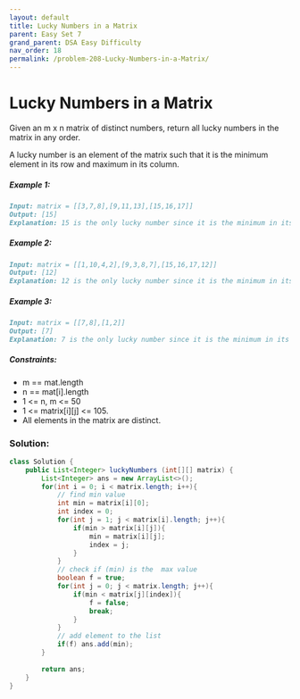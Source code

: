 ```yaml
---
layout: default
title: Lucky Numbers in a Matrix
parent: Easy Set 7
grand_parent: DSA Easy Difficulty
nav_order: 18
permalink: /problem-208-Lucky-Numbers-in-a-Matrix/
---
```

# Lucky Numbers in a Matrix

Given an m x n matrix of distinct numbers, return all lucky numbers in the matrix in any order.

A lucky number is an element of the matrix such that it is the minimum element in its row and maximum in its column.

##### Example 1:
```markdown
Input: matrix = [[3,7,8],[9,11,13],[15,16,17]]
Output: [15]
Explanation: 15 is the only lucky number since it is the minimum in its row and the maximum in its column.
```

##### Example 2:
```markdown
Input: matrix = [[1,10,4,2],[9,3,8,7],[15,16,17,12]]
Output: [12]
Explanation: 12 is the only lucky number since it is the minimum in its row and the maximum in its column.
```

##### Example 3:
```markdown
Input: matrix = [[7,8],[1,2]]
Output: [7]
Explanation: 7 is the only lucky number since it is the minimum in its row and the maximum in its column.
```
##### Constraints:
* m == mat.length
* n == mat[i].length
* 1 <= n, m <= 50
* 1 <= matrix[i][j] <= 105.
* All elements in the matrix are distinct.

### Solution:
```java
class Solution {
    public List<Integer> luckyNumbers (int[][] matrix) {
        List<Integer> ans = new ArrayList<>();
        for(int i = 0; i < matrix.length; i++){
            // find min value
            int min = matrix[i][0];
            int index = 0;
            for(int j = 1; j < matrix[i].length; j++){
                if(min > matrix[i][j]){
                    min = matrix[i][j];
                    index = j;
                }
            }
            // check if (min) is the  max value
            boolean f = true;
            for(int j = 0; j < matrix.length; j++){
                if(min < matrix[j][index]){
                    f = false;
                    break;
                }
            }
            // add element to the list
            if(f) ans.add(min);
        }
        
        return ans;
    }
}
```